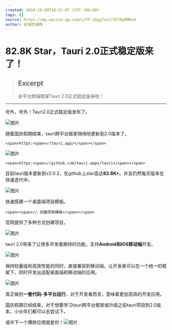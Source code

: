 ```yaml
---
created: 2024-10-09T10:57:07 (UTC +08:00)
tags: []
source: https://mp.weixin.qq.com/s/fP_a5ggTnxs7JF76pNMRvA
author: 前端加油栈
---
```


# 82.8K Star，Tauri 2.0正式稳定版来了！

> ## Excerpt
> 全平台跨端框架Tauri 2.0正式稳定版来啦！

---
号外，号外！Tauri2.0正式稳定版发布了。

![图片](https://mmbiz.qpic.cn/sz_mmbiz_png/yS8A2cH0ms30EKhY1KhP4YN3V2dhRhEDN9YweeS6zsibJ5SQ55GDyYSESxtICKp7UgMcm7of3FZYGwYgfeVVuKg/640?wx_fmt=png&from=appmsg&tp=webp&wxfrom=5&wx_lazy=1&wx_co=1)

随着国庆假期结束，tauri跨平台框架悄悄地更新到2.0版本了。

```
<span>https:<span>//tauri.app/</span></span>
```

![图片](https://mmbiz.qpic.cn/sz_mmbiz_png/yS8A2cH0ms30EKhY1KhP4YN3V2dhRhEDZxFyfgDmQia4Y9FWwI4IMdO7tPBtRwRkAps4FmbZxEibez750JUV16ew/640?wx_fmt=png&from=appmsg&tp=webp&wxfrom=5&wx_lazy=1&wx_co=1)

```
<span>https:<span>//github.com/tauri-apps/tauri</span></span>
```

目前tauri版本更新到v2.0.2，在github上star高达**82.8K+**。并且仍然每天版本在快速迭代中。  

![图片](https://mmbiz.qpic.cn/sz_mmbiz_png/yS8A2cH0ms30EKhY1KhP4YN3V2dhRhEDm55GBMmTIyfEAWBKU7eqHP6T2ib9Wm56FhaQ7wlgOKAPDSMJIDN4r0g/640?wx_fmt=png&from=appmsg&tp=webp&wxfrom=5&wx_lazy=1&wx_co=1)

快速搭建一个桌面端项目模板。

```
<span><span>// 创建项目模板</span></span>
```

官网提供了多种方式创建项目。

![图片](https://mmbiz.qpic.cn/sz_mmbiz_png/yS8A2cH0ms30EKhY1KhP4YN3V2dhRhED5niaRF3bKJIEkRxiaGuQ0kZN1gWiawmZhl9iafjkoye1UzPicDb8TKbNKsA/640?wx_fmt=png&from=appmsg&tp=webp&wxfrom=5&wx_lazy=1&wx_co=1)

tauri 2.0带来了让很多开发者期待的功能，支持**Android和IOS移动端**开发。

![图片](https://mmbiz.qpic.cn/sz_mmbiz_png/yS8A2cH0ms30EKhY1KhP4YN3V2dhRhEDQh3cwgM4ABATIx4vdhFGf04nbZr3dEFE5SUUF8lohDhhvbhdWpm6Qw/640?wx_fmt=png&from=appmsg&tp=webp&wxfrom=5&wx_lazy=1&wx_co=1)

保持轻量级和高效性能的同时，直接兼容到移动端，让开发者可以在一个统一的框架下，同时开发出适配桌面端和移动端的应用。

![图片](https://mmbiz.qpic.cn/sz_mmbiz_png/yS8A2cH0ms30EKhY1KhP4YN3V2dhRhEDWJKSOMO2znSeI4NDtlibXDb6MKBlpYemVJuDpibJJamMZic794ib0j8IIA/640?wx_fmt=png&from=appmsg&tp=webp&wxfrom=5&wx_lazy=1&wx_co=1)

真正做到**一套代码-多平台运行**，对于开发者而言，意味着更加高效的开发应用。

国庆假期已经结束，对于想要学习tauri跨平台框架或升级之前tauri项目到2.0版本，小伙伴们都可以去尝试下。

或许下一个爆款应用就是你！![图片](https://res.wx.qq.com/t/wx_fed/we-emoji/res/v1.3.10/assets/Expression/Expression_14@2x.png?tp=webp&wxfrom=5&wx_lazy=1&wx_co=1)
